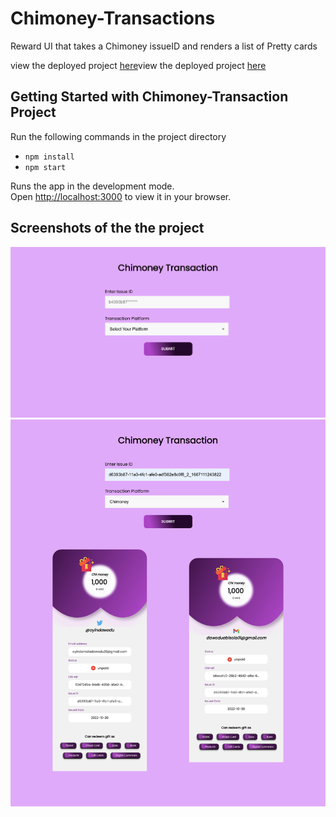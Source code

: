 # Chimoney-Transactions
Reward UI that takes a Chimoney issueID and renders a list of Pretty cards

view the deployed project [here](https://chimoney-transactions.netlify.app/)view the deployed project [here](https://pay-chimoney.vercel.app/)

## Getting Started with Chimoney-Transaction Project
Run the following commands in the project directory

- `npm install`
- `npm start`


Runs the app in the development mode.\
Open [http://localhost:3000](http://localhost:3000) to view it in your browser.

## Screenshots of the the project
<img src="src/assets/example-1.png" alt="screenshot" title="screenshot">

<img src="src/assets/example-2.png" alt="screenshot" title="screenshot">





